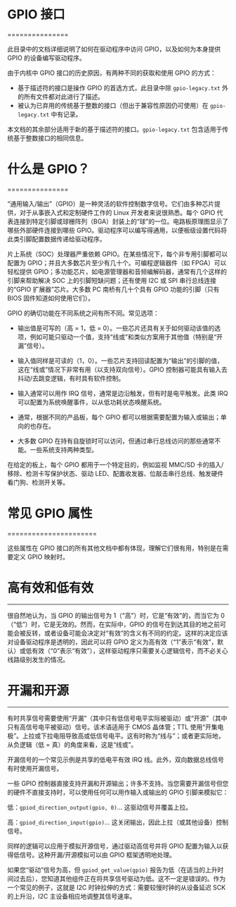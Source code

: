 # GPIO 接口
===============

此目录中的文档详细说明了如何在驱动程序中访问 GPIO，以及如何为本身提供 GPIO 的设备编写驱动程序。

由于内核中 GPIO 接口的历史原因，有两种不同的获取和使用 GPIO 的方式：

  - 基于描述符的接口是操作 GPIO 的首选方式，此目录中除 `gpio-legacy.txt` 外的所有文件都对此进行了描述。
  - 被认为已弃用的传统基于整数的接口（但出于兼容性原因仍可使用）在 `gpio-legacy.txt` 中有记录。

本文档的其余部分适用于新的基于描述符的接口。`gpio-legacy.txt` 包含适用于传统基于整数接口的相同信息。

# 什么是 GPIO？
===============

“通用输入/输出”（GPIO）是一种灵活的软件控制数字信号。它们由多种芯片提供，对于从事嵌入式和定制硬件工作的 Linux 开发者来说很熟悉。每个 GPIO 代表连接到特定引脚或球栅阵列（BGA）封装上的“球”的一位。电路板原理图显示了哪些外部硬件连接到哪些 GPIO。驱动程序可以编写得通用，以便板级设置代码将此类引脚配置数据传递给驱动程序。

片上系统（SOC）处理器严重依赖 GPIO。在某些情况下，每个非专用引脚都可以配置为 GPIO；并且大多数芯片至少有几十个。可编程逻辑器件（如 FPGA）可以轻松提供 GPIO；多功能芯片，如电源管理器和音频编解码器，通常有几个这样的引脚来帮助解决 SOC 上的引脚短缺问题；还有使用 I2C 或 SPI 串行总线连接的“GPIO 扩展器”芯片。大多数 PC 南桥有几十个具有 GPIO 功能的引脚（只有 BIOS 固件知道如何使用它们）。

GPIO 的确切功能在不同系统之间有所不同。常见选项：

  - 输出值是可写的（高 = 1，低 = 0）。一些芯片还具有关于如何驱动该值的选项，例如可能只驱动一个值，支持“线或”和类似方案用于其他值（特别是“开漏”信号）。

  - 输入值同样是可读的（1，0）。一些芯片支持回读配置为“输出”的引脚的值，这在“线或”情况下非常有用（以支持双向信号）。GPIO 控制器可能具有输入去抖动/去跳变逻辑，有时具有软件控制。

  - 输入通常可以用作 IRQ 信号，通常是边沿触发，但有时是电平触发。此类 IRQ 可以配置为系统唤醒事件，以从低功耗状态唤醒系统。

  - 通常，根据不同的产品板，每个 GPIO 都可以根据需要配置为输入或输出；单向的也存在。

  - 大多数 GPIO 在持有自旋锁时可以访问，但通过串行总线访问的那些通常不能。一些系统支持两种类型。

在给定的板上，每个 GPIO 都用于一个特定目的，例如监视 MMC/SD 卡的插入/移除、检测卡写保护状态、驱动 LED、配置收发器、位敲击串行总线、触发硬件看门狗、检测开关等。

# 常见 GPIO 属性
======================

这些属性在 GPIO 接口的所有其他文档中都有体现，理解它们很有用，特别是在需要定义 GPIO 映射时。

# 高有效和低有效
--------------------------

很自然地认为，当 GPIO 的输出信号为 1（“高”）时，它是“有效”的，而当它为 0（“低”）时，它是无效的。然而，在实际中，GPIO 的信号在到达其目的地之前可能会被反转，或者设备可能会决定对“有效”的含义有不同的约定。这样的决定应该对设备驱动程序是透明的，因此可以将 GPIO 定义为高有效（“1”表示“有效”，默认）或低有效（“0”表示“有效”），这样驱动程序只需要关心逻辑信号，而不必关心线路级别发生的情况。

# 开漏和开源
--------------------------

有时共享信号需要使用“开漏”（其中只有低信号电平实际被驱动）或“开源”（其中只有高信号电平被驱动）信号。该术语适用于 CMOS 晶体管；TTL 使用“开集电极”。上拉或下拉电阻导致高或低信号电平。这有时称为“线与”；或者更实际地，从负逻辑（低 = 真）的角度来看，这是“线或”。

开漏信号的一个常见示例是共享的低电平有效 IRQ 线。此外，双向数据总线信号有时使用开漏信号。

一些 GPIO 控制器直接支持开漏和开源输出；许多不支持。当您需要开漏信号但您的硬件不直接支持时，可以使用任何可以用作输入或输出的 GPIO 引脚来模拟它：

低：`gpiod_direction_output(gpio, 0)`... 这驱动信号并覆盖上拉。

高：`gpiod_direction_input(gpio)`... 这关闭输出，因此上拉（或其他设备）控制信号。

同样的逻辑可以应用于模拟开源信号，通过驱动高信号并将 GPIO 配置为输入以获得低信号。这种开漏/开源模拟可以由 GPIO 框架透明地处理。

如果您“驱动”信号为高，但 `gpiod_get_value(gpio)` 报告为低（在适当的上升时间过去后），您知道其他组件正在将共享信号驱动为低。这不一定是错误的。作为一个常见的例子，这就是 I2C 时钟拉伸的方式：需要较慢时钟的从设备延迟 SCK 的上升沿，I2C 主设备相应地调整其信号速率。